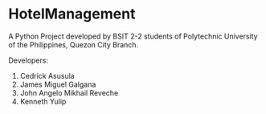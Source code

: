 # HotelManagement

A Python Project developed by BSIT 2-2 students of Polytechnic University of the Philippines, Quezon City Branch.

Developers:
1. Cedrick Asusula
2. James Miguel Galgana
3. John Angelo Mikhail Reveche
4. Kenneth Yulip
